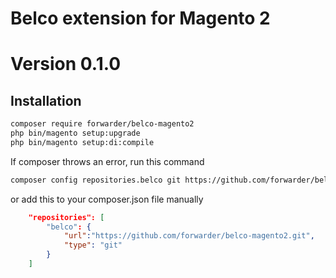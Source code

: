 # Belco extension for Magento 2

# Version 0.1.0

## Installation

```bash
composer require forwarder/belco-magento2
php bin/magento setup:upgrade
php bin/magento setup:di:compile
```

If composer throws an error, run this command
```bash
composer config repositories.belco git https://github.com/forwarder/belco-magento2.git
```

or add this to your composer.json file manually
```json
    "repositories": [
        "belco": {     
            "url":"https://github.com/forwarder/belco-magento2.git",
            "type": "git"
        }
    ]
```

